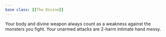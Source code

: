 ```yaml
---
base class: [[The Divine]]
---
```

Your body and divine weapon always count as a weakness against the monsters you fight. Your unarmed attacks are 2-harm intimate hand messy.
